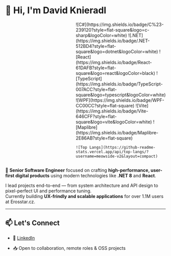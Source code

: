<!-- Banner or header image (optional) -->
<!-- ![Banner](https://your-custom-image-link.com) -->

# 👋 Hi, I'm David Knieradl


<div style="display: flex; gap: 1rem;">
  <div style="flex: 0 1 60%;">
    
  </div>

  <div style="flex: 1;">
    ![C#](https://img.shields.io/badge/C%23-239120?style=flat-square&logo=c-sharp&logoColor=white)
    ![.NET](https://img.shields.io/badge/.NET-512BD4?style=flat-square&logo=dotnet&logoColor=white)
    ![React](https://img.shields.io/badge/React-61DAFB?style=flat-square&logo=react&logoColor=black)
    ![TypeScript](https://img.shields.io/badge/TypeScript-007ACC?style=flat-square&logo=typescript&logoColor=white)
    ![WPF](https://img.shields.io/badge/WPF-CC00CC?style=flat-square)
    ![Vite](https://img.shields.io/badge/Vite-646CFF?style=flat-square&logo=vite&logoColor=white)
    ![Maplibre](https://img.shields.io/badge/Maplibre-2E86AB?style=flat-square)
    
    ![Top Langs](https://github-readme-stats.vercel.app/api/top-langs/?username=meowside-v2&layout=compact)
  </div>
</div>




🎯 **Senior Software Engineer** focused on crafting **high-performance, user-first digital products** using modern technologies like **.NET 8** and **React**.

I lead projects end-to-end — from system architecture and API design to pixel-perfect UI and performance tuning.  
Currently building **UX-frindly and scalable applications** for over 1.1M users at Erosstar.cz.

<!--
<picture>
  <source
    srcset="https://github-readme-stats.vercel.app/api?username=meowside-v2&show_icons=true&theme=dark&include_all_commits=true"
    media="(prefers-color-scheme: dark)"
  />
  <source
    srcset="https://github-readme-stats.vercel.app/api?username=meowside-v2&show_icons=true&include_all_commits=true"
    media="(prefers-color-scheme: light), (prefers-color-scheme: no-preference)"
  />
  <img src="https://github-readme-stats.vercel.app/api?username=meowside-v2&show_icons=true&include_all_commits=true" />
</picture>
-->


---

## 📫 Let's Connect

- 💼 [LinkedIn](https://www.linkedin.com/in/david-knieradl)
<!-- - 🌍 [Portfolio](https://your-personal-site.com) *(optional)* -->
- 📥 Open to collaboration, remote roles & OSS projects


<!--
**meowside-v2/meowside-v2** is a ✨ _special_ ✨ repository because its `README.md` (this file) appears on your GitHub profile.

Here are some ideas to get you started:

- 🔭 I’m currently working on ...
- 🌱 I’m currently learning ...
- 👯 I’m looking to collaborate on ...
- 🤔 I’m looking for help with ...
- 💬 Ask me about ...
- 📫 How to reach me: ...
- 😄 Pronouns: ...
- ⚡ Fun fact: ...
-->
